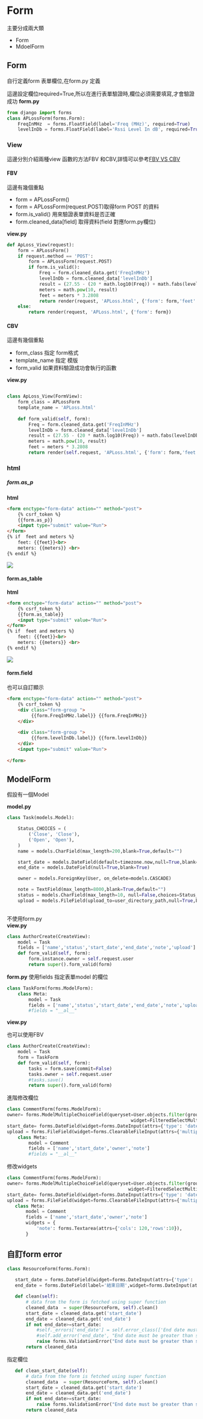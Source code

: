 # Form

主要分成兩大類
<ul>
    <li>Form</li>
    <li>MdoelForm</li>
</ul>


## Form
自行定義form 表單欄位,在form.py 定義

這邊設定欄位required=True,所以在進行表單驗證時,欄位必須需要填寫,才會驗證成功
**form.py**
```python 
from django import forms			 
class APLossForm(forms.Form):
    FreqInMHz  = forms.FloatField(label='Freq (MHz)', required=True)
    levelInDb = forms.FloatField(label='Rssi Level In dB', required=True)
```

### View 
這邊分別介紹兩種view 函數的方法FBV 和CBV,詳情可以參考<a href = "https://github.com/Eddie02582/Django-tutorial/tree/master/View/FBV%20vs%20CBV">FBV VS CBV</a>

#### FBV 
這邊有幾個重點
<ul>
    <li>form = APLossForm()</li>
    <li>form = APLossForm(request.POST)取得form POST 的資料</li>
    <li>form.is_valid() 用來驗證表單資料是否正確</li>
    <li>form.cleaned_data[field] 取得資料(field 對應form.py欄位)</li>
</ul>

**view.py**
```python 
def ApLoss_View(request):	
    form = APLossForm()  
    if request.method == 'POST':
        form = APLossForm(request.POST)	
        if form.is_valid():             
            Freq = form.cleaned_data.get('FreqInMHz')         
            levelInDb = form.cleaned_data['levelInDb']
            result = (27.55 - (20 * math.log10(Freq)) + math.fabs(levelInDb)) / 20.0
            meters = math.pow(10, result)       
            feet = meters * 3.2808            	    
            return render(request, 'APLoss.html', {'form': form,'feet':feet,'meters':meters})		        
    else:        
        return render(request, 'APLoss.html', {'form': form})	

```


#### CBV
這邊有幾個重點
<ul>
    <li>form_class 指定 form格式</li>
    <li>template_name 指定 模版</li>
    <li>form_valid 如果資料驗證成功會執行的函數</li>   
</ul>

**view.py**
```python 

class ApLoss_View(FormView):
    form_class = APLossForm  
    template_name = 'APLoss.html'
	
    def form_valid(self, form):        
        Freq = form.cleaned_data.get('FreqInMHz')         
        levelInDb = form.cleaned_data['levelInDb']
        result = (27.55 - (20 * math.log10(Freq)) + math.fabs(levelInDb)) / 20.0
        meters = math.pow(10, result)       
        feet = meters * 3.2808            	    
        return render(self.request, 'APLoss.html', {'form': form,'feet':feet,'meters':meters})
```


### html


##### form.as_p

**html**
```html
<form enctype="form-data" action="" method="post">
    {% csrf_token %}	
	{{form.as_p}}	
    <input type="submit" value="Run">		
</form>
{% if  feet and meters %}
	feet: {{feet}}<br>
	meters: {{meters}} <br>
{% endif %}
```

<img src="form_1.png">

#### form.as_table

**html**
```html
<form enctype="form-data" action="" method="post">
    {% csrf_token %}	
	{{form.as_table}}	
    <input type="submit" value="Run">		
</form>
{% if  feet and meters %}
	feet: {{feet}}<br>
	meters: {{meters}} <br>
{% endif %}
```

<img src="form_2.png">

#### form.field
也可以自訂顯示
```html
<form enctype="form-data" action="" method="post">
    {% csrf_token %}
	<div class="form-group ">
		 {{form.FreqInMHz.label}} {{form.FreqInMHz}} 				
	</div>	
	
	<div class="form-group ">
		 {{form.levelInDb.label}} {{form.levelInDb}} 				
	</div> 	
    <input type="submit" value="Run">	
	
</form>
```


## ModelForm
假設有一個Model

**model.py**

```python 
class Task(models.Model):

    Status_CHOICES = (
        ('Close', 'Close'),       
		('Open', 'Open'),         
    )   
    name = models.CharField(max_length=200,blank=True,default="") 

    start_date = models.DateField(default=timezone.now,null=True,blank=True)	  	
    end_date = models.DateField(null=True,blank=True)	 

    owner = models.ForeignKey(User, on_delete=models.CASCADE)

    note = TextField(max_length=8000,blank=True,default="")    
    status = models.CharField(max_length=10, null=False,choices=Status_CHOICES,default='Open')
    upload = models.FileField(upload_to=user_directory_path,null=True,blank=True) 
   

```

不使用form.py <br>
**view.py**

```python 
class AuthorCreate(CreateView):
    model = Task
    fields = ['name','status','start_date','end_date','note','upload']
    def form_valid(self, form):
        form.instance.owner = self.request.user
        return super().form_valid(form)
```

**form.py**
使用fields 指定表單model 的欄位

```python 
class TaskForm(forms.ModelForm): 
    class Meta:       
        model = Task         
        fields = ['name','status','start_date','end_date','note','upload']
        #fields = "__al__"
```

**view.py**

也可以使用FBV
```python 
class AuthorCreate(CreateView):
    model = Task
    form = TaskForm
    def form_valid(self, form):
        tasks = form.save(commit=False)
        tasks.owner = self.request.user
        #tasks.save()        
        return super().form_valid(form)
```



進階修改欄位
 
 

```python 
class CommentForm(forms.ModelForm): 
owner= forms.ModelMultipleChoiceField(queryset=User.objects.filter(groups=Group.objects.get(name='RD')),                                            
                                              widget=FilteredSelectMultiple("Validation Staff", is_stacked=False), required=False)	  
start_date= forms.DateField(widget=forms.DateInput(attrs={'type': 'date'},format=('%Y-%m-%d')), required=False)	
upload = forms.FileField(widget=forms.ClearableFileInput(attrs={'multiple': True}), required=False) 
    class Meta:       
        model = Comment         
        fields = ['name','start_date','owner','note']
        #fields = "__al__"
```

修改widgets
 
 
 ```python 
class CommentForm(forms.ModelForm): 
owner= forms.ModelMultipleChoiceField(queryset=User.objects.filter(groups=Group.objects.get(name='RD')),                                            
                                              widget=FilteredSelectMultiple("Validation Staff", is_stacked=False), required=False)	  
start_date= forms.DateField(widget=forms.DateInput(attrs={'type': 'date'},format=('%Y-%m-%d')), required=False)	
upload = forms.FileField(widget=forms.ClearableFileInput(attrs={'multiple': True}), required=False) 
    class Meta:       
        model = Comment         
        fields = ['name','start_date','owner','note']
        widgets = { 
            'note': forms.Textarea(attrs={'cols': 120,'rows':10}),          
		}
```

## 自訂form error

 ```python 
class ResourceForm(forms.Form):   
     
    start_date = forms.DateField(widget=forms.DateInput(attrs={'type': 'date'},format=('%Y-%m-%d')), required=True,initial=GetMonthFirstDay())	
    end_date = forms.DateField(label='結束日期',widget=forms.DateInput(attrs={'type': 'date'},format=('%Y-%m-%d')), required=True)	 

    def clean(self):   
        # data from the form is fetched using super function 
        cleaned_data  = super(ResourceForm, self).clean()  
        start_date = cleaned_data.get('start_date') 
        end_date = cleaned_data.get('end_date') 
        if not end_date>=start_date:            
            #self._errors['end_date'] = self.error_class(['End date must be greater than start date']) 
            #self.add_error('end_date', "End date must be greater than start date")
            raise forms.ValidationError("End date must be greater than start date")
        return cleaned_data 

```
指定欄位
 ```python 
    def clean_start_date(self):   
        # data from the form is fetched using super function 
        cleaned_data  = super(ResourceForm, self).clean()  
        start_date = cleaned_data.get('start_date') 
        end_date = cleaned_data.get('end_date') 
        if not end_date>=start_date:    
            raise forms.ValidationError("End date must be greater than start date")
        return cleaned_data 

```

